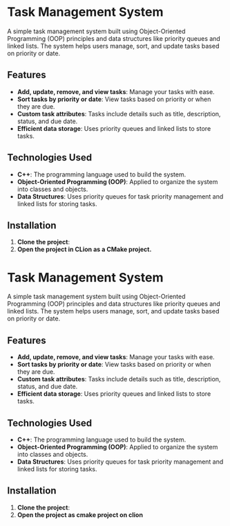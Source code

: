# Task Management System

A simple task management system built using Object-Oriented Programming (OOP) principles and data structures like priority queues and linked lists. The system helps users manage, sort, and update tasks based on priority or date.

## Features

- **Add, update, remove, and view tasks**: Manage your tasks with ease.
- **Sort tasks by priority or date**: View tasks based on priority or when they are due.
- **Custom task attributes**: Tasks include details such as title, description, status, and due date.
- **Efficient data storage**: Uses priority queues and linked lists to store tasks.
  
## Technologies Used

- **C++**: The programming language used to build the system.
- **Object-Oriented Programming (OOP)**: Applied to organize the system into classes and objects.
- **Data Structures**: Uses priority queues for task priority management and linked lists for storing tasks.
  
## Installation

1. **Clone the project**:
2. **Open the project in CLion as a CMake project.**


# Task Management System

A simple task management system built using Object-Oriented Programming (OOP) principles and data structures like priority queues and linked lists. The system helps users manage, sort, and update tasks based on priority or date.

## Features

- **Add, update, remove, and view tasks**: Manage your tasks with ease.
- **Sort tasks by priority or date**: View tasks based on priority or when they are due.
- **Custom task attributes**: Tasks include details such as title, description, status, and due date.
- **Efficient data storage**: Uses priority queues and linked lists to store tasks.
  
## Technologies Used

- **C++**: The programming language used to build the system.
- **Object-Oriented Programming (OOP)**: Applied to organize the system into classes and objects.
- **Data Structures**: Uses priority queues for task priority management and linked lists for storing tasks.
  
## Installation

1. **Clone the project**:
2. **Open the project as cmake project on clion**

